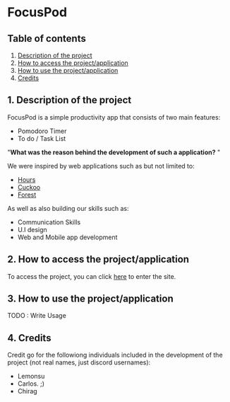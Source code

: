 # FocusPod #

## Table of contents ##

1. [ Description of the project ](#desc)
2. [ How to access the project/application ](#access)
3. [ How to use the project/application ](#usage)
4. [ Credits ](#credits)

<a name="desc"></a>
## 1. Description of the project
FocusPod is a simple productivity app that consists of two main features:
* Pomodoro Timer 
* To do / Task List

"__What was the reason behind the development of such a application?__ "

We were inspired by web applications such as but not limited to: 
* [Hours](https://hours.zone/)
* [Cuckoo](https://cuckoo.team/)
* [Forest](https://www.forestapp.cc/)

As well as also building our skills such as: 
* Communication Skills 
* U.I design 
* Web and Mobile app development

<a name="access"></a>
## 2. How to access the project/application
To access the project, you can click [here](https://focuspod.herokuapp.com/) to enter the site.

<a name="usage"></a>
## 3. How to use the project/application
TODO : Write Usage

<a name="credits"></a>
## 4. Credits 
Credit go for the followiong individuals included in the development of the project (not real names, just discord usernames):
* Lemonsu 
* Carlos. ;)
* Chirag
